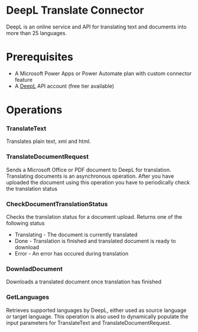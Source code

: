 # DeepL Translate Connector
DeepL is an online service and API for translating text and documents into more than 25 languages.

# Prerequisites

* A Microsoft Power Apps or Power Automate plan with custom connector feature
* A [DeepL](https://www.deepl.com) API account (free tier available)

# Operations

### TranslateText

Translates plain text, xml and html.

### TranslateDocumentRequest

Sends a Microsoft Office or PDF document to DeepL for translation. Translating documents is an asynchronous operation. After you have uploaded the document using this operation you have to periodically check the translation status

### CheckDocumentTranslationStatus

Checks the translation status for a document upload. Returns one of the following status

* Translating - The document is currently translated
* Done - Translation is finished and translated document is ready to download
* Error - An error has occured during translation

### DownladDocument

Downloads a translated document once translation has finished

### GetLanguages

Retrieves supported languages by DeepL, either used as source language or target language. This operation is also used to dynamically populate the input parameters for TranslateText and TranslateDocumentRequest.
